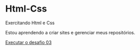 # Html-Css
Exercitando Html e Css

Estou aprendendo a criar sites e gerenciar meus repositórios.

<a href="https://martalessa.github.io/Html-Css/desafios/desafio03/index.html" target="_blank"> Executar o desafio 03 </a>